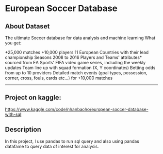 # European Soccer Database

   ## About Dataset
   The ultimate Soccer database for data analysis and machine learning
   What you get:

   +25,000 matches
   +10,000 players
   11 European Countries with their lead championship
   Seasons 2008 to 2016
   Players and Teams' attributes* sourced from EA Sports' FIFA video game series, including the weekly updates
   Team line up with squad formation (X, Y coordinates)
   Betting odds from up to 10 providers
   Detailed match events (goal types, possession, corner, cross, fouls, cards etc…) for +10,000 matches
   ___
   
   ## Project on kaggle:
   https://www.kaggle.com/code/nhanbaoho/european-soccer-database-with-sql
   
   ## Description
   In this project, I use pandas to run sql query and also using pandas datafame to query data of interest for analysis.

